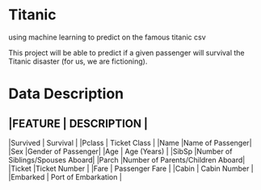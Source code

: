 # Titanic

using machine learning to predict on the famous titanic csv


This project will be able to predict if a given passenger will survival the Titanic disaster (for us, we are fictioning).




# Data Description


|FEATURE | DESCRIPTION    |
-------------------------- 
|Survived | Survival      |
|Pclass   | Ticket Class  |
|Name     |Name of Passenger|
|Sex      |Gender of Passenger|
|Age      | Age (Years)       |
|SibSp    |Number of Siblings/Spouses Aboard|
|Parch    |Number of Parents/Children Aboard|
|Ticket   |Ticket Number                    |
|Fare     | Passenger Fare                  |
|Cabin    | Cabin Number                    |
|Embarked | Port of Embarkation             |
